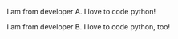 
I am from developer A. I love to code python!

I am from developer B. I love to code python, too!

